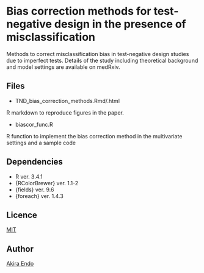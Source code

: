 # Bias correction methods for test-negative design in the presence of misclassification
Methods to correct misclassification bias in test-negative design studies due to imperfect tests. Details of the study including theoretical background and model settings are available on medRxiv.

## Files
* TND_bias_correction_methods.Rmd/.html

R markdown to reproduce figures in the paper.

* biascor_func.R

R function to implement the bias correction method in the multivariate settings and a sample code

## Dependencies
* R ver. 3.4.1
* {RColorBrewer} ver. 1.1-2
* {fields} ver. 9.6
* {foreach} ver. 1.4.3

## Licence

[MIT](https://github.com/akira-endo/HHstudy_FluMatsumoto2014-15/blob/master/LICENSE)

## Author

[Akira Endo](https://github.com/akira-endo)
